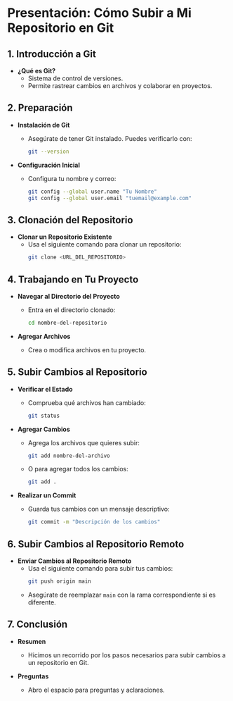 # Presentación: Cómo Subir a Mi Repositorio en Git

## 1. Introducción a Git
- **¿Qué es Git?**
  - Sistema de control de versiones.
  - Permite rastrear cambios en archivos y colaborar en proyectos.

## 2. Preparación
- **Instalación de Git**
  - Asegúrate de tener Git instalado. Puedes verificarlo con:
    ```bash
    git --version
    ```

- **Configuración Inicial**
  - Configura tu nombre y correo:
    ```bash
    git config --global user.name "Tu Nombre"
    git config --global user.email "tuemail@example.com"
    ```

## 3. Clonación del Repositorio
- **Clonar un Repositorio Existente**
  - Usa el siguiente comando para clonar un repositorio:
    ```bash
    git clone <URL_DEL_REPOSITORIO>
    ```

## 4. Trabajando en Tu Proyecto
- **Navegar al Directorio del Proyecto**
  - Entra en el directorio clonado:
    ```bash
    cd nombre-del-repositorio
    ```

- **Agregar Archivos**
  - Crea o modifica archivos en tu proyecto.

## 5. Subir Cambios al Repositorio
- **Verificar el Estado**
  - Comprueba qué archivos han cambiado:
    ```bash
    git status
    ```

- **Agregar Cambios**
  - Agrega los archivos que quieres subir:
    ```bash
    git add nombre-del-archivo
    ```
  - O para agregar todos los cambios:
    ```bash
    git add .
    ```

- **Realizar un Commit**
  - Guarda tus cambios con un mensaje descriptivo:
    ```bash
    git commit -m "Descripción de los cambios"
    ```

## 6. Subir Cambios al Repositorio Remoto
- **Enviar Cambios al Repositorio Remoto**
  - Usa el siguiente comando para subir tus cambios:
    ```bash
    git push origin main
    ```
  - Asegúrate de reemplazar `main` con la rama correspondiente si es diferente.

## 7. Conclusión
- **Resumen**
  - Hicimos un recorrido por los pasos necesarios para subir cambios a un repositorio en Git.
  
- **Preguntas**
  - Abro el espacio para preguntas y aclaraciones.
